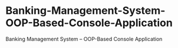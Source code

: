 # Banking-Management-System-OOP-Based-Console-Application
Banking Management System – OOP-Based Console Application
